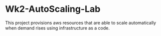 # Wk2-AutoScaling-Lab
This project provisions aws resources that are able to scale automatically when demand rises using infrastructure as a code. 
